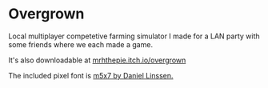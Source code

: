 Overgrown
===

Local multiplayer competetive farming simulator I made for a LAN party with some friends where we each made a game.

It's also downloadable at [mrhthepie.itch.io/overgrown](https://mrhthepie.itch.io/overgrown)

The included pixel font is [m5x7 by Daniel Linssen.](https://managore.itch.io/m5x7)
